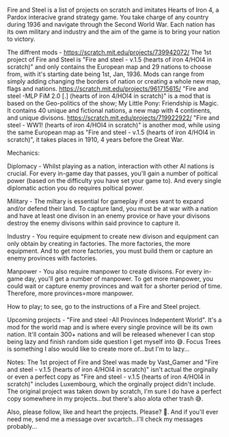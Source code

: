   Fire and Steel is a list of projects on scratch and imitates Hearts of Iron 4, a Pardox interacive grand strategy game. You take charge of any country during 1936 and navigate through the Second World War. Each nation has its own military and industry and the aim of the game is to bring your nation to victory.
  
  The diffrent mods - https://scratch.mit.edu/projects/739942072/ The 1st project of Fire and Steel is "Fire and steel - v.1.5 (hearts of iron 4/HOI4 in scratch)" and only contains the European map and 29 nations to choose from, with it's starting date being 1st, Jan, 1936. Mods can range from simply adding changing the borders of nation or creating a whole new map, flags and nations. https://scratch.mit.edu/projects/961715615/ "Fire and steel -MLP FiM 2.0 [.] (hearts of iron 4/HOI4 in scratch)" is a mod that is based on the Geo-politics of the show; My Little Pony: Friendship is Magic. It contains 40 unique and fictional nations, a new map with 4 continents, and unique divisons. https://scratch.mit.edu/projects/719922922/ "Fire and steel - WW1! (hearts of iron 4/HOI4 in scratch)" is another mod, while using the same European map as "Fire and steel - v.1.5 (hearts of iron 4/HOI4 in scratch)", it takes places in 1910, 4 years before the Great War.

Mechanics:

  Diplomacy - Whilst playing as a nation, interaction with other AI nations is crucial. For every in-game day that passes, you'll gain a number of poltical power (based on the difficulty you have set your game to). And every single diplomatic action you do requires poltical power.
  
  Military - The miltary is essential for gameplay if ones want to expand and/or defend their land. To capture land, you must be at war with a nation and have at least one divison in an enemy provice or have your divisons destroy the enemy divisons within said province to capture it.
  
  Industry - You require equipment to create new divison and equipment can only obtain by creating in factories. The more factories, the more equipment. And to get more factories, you must build them or capture an enemy provinces with factories.
  
  Manpower - You also require manpower to create divisons. For every in-game day, you'll get a number of manpower. To get more manpower, you could wait or capture enemy provinces and wait for a shorter period of time. Therefore, more provinces=more manpower.
  
  How to play; to see, go to the instructions of a Fire and Steel project.


  Upcoming projects - "Fire and steel -All Provinces Indepentent World". It's a mod for the world map and is where every single province will be its own nation. It'll contain 300+ nations and will be released whenever I can stop being lazy and finish random side question I get myself into 😅. Focus Trees is something I also would like to create more of...but I'm to lazy...

Notes: The 1st project of Fire and Steel was made by Vast_Gamer and "Fire and steel - v.1.5 (hearts of iron 4/HOI4 in scratch)" isn't actual the orginally or even a perfect copy as "Fire and steel - v.1.5 (hearts of iron 4/HOI4 in scratch)" includes Luxembourg, which the orginally project didn't include. The original project was taken down by scratch, I'm sure I do have a perfect copy somewhere in my projects...but there's also alota other trash 😅.

Also, please follow, like and heart the projects. Please? 🥺. And if you'll ever need me, send me a message over svcartch...I'll check my messages probably...
